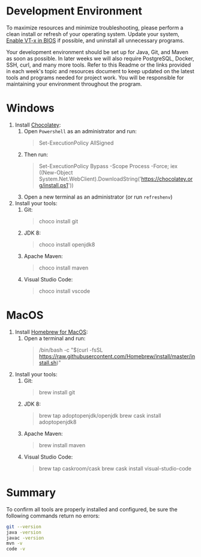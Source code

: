 # Development Environment
To maximize resources and minimize troubleshooting, please perform a clean install or refresh of your operating system. Update your system, [Enable VT-x in BIOS](https://www.wikihow.tech/Enable-VT%E2%80%90x-in-BIOS) if possible, and uninstall all unnecessary programs. 

Your development environment should be set up for Java, Git, and Maven as soon as possible. In later weeks we will also require PostgreSQL, Docker, SSH, curl, and many more tools. Refer to this Readme or the links provided in each week's topic and resources document to keep updated on the latest tools and programs needed for project work. You will be responsible for maintaining your environment throughout the program.

# Windows
1. Install [Chocolatey](https://chocolatey.org):
    1. Open `Powershell` as an administrator and run:
        >Set-ExecutionPolicy AllSigned
    1. Then run:
        >Set-ExecutionPolicy Bypass -Scope Process -Force; iex ((New-Object System.Net.WebClient).DownloadString('https://chocolatey.org/install.ps1'))
    1. Open a new terminal as an administrator (or run `refreshenv`)
1. Install your tools:
    1. Git:
        >choco install git
    1. JDK 8:
        >choco install openjdk8
    1. Apache Maven:
        >choco install maven
    1. Visual Studio Code:
        >choco install vscode

# MacOS
1. Install [Homebrew for MacOS](https://brew.sh/):
    1. Open a terminal and run:
        >/bin/bash -c "$(curl -fsSL https://raw.githubusercontent.com/Homebrew/install/master/install.sh)"
1. Install your tools:
    1. Git:
        >brew install git
    1. JDK 8:
        >brew tap adoptopenjdk/openjdk
        >brew cask install adoptopenjdk8
    1. Apache Maven:
        >brew install maven
    4. Visual Studio Code:
        >brew tap caskroom/cask
        >brew cask install visual-studio-code

# Summary
To confirm all tools are properly installed and configured, be sure the following commands return no errors:
```bash
git --version
java -version
javac -version
mvn -v
code -v
```
